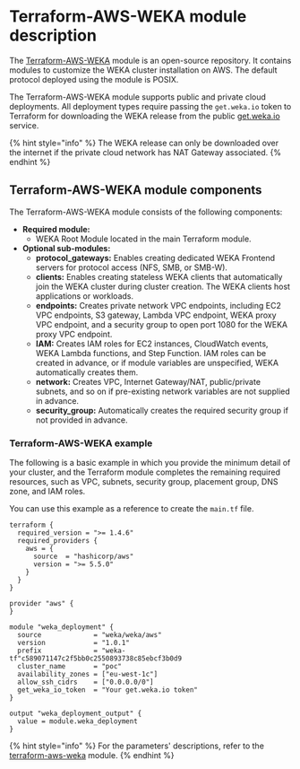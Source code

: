 # Terraform-AWS-WEKA module description

The [Terraform-AWS-WEKA](https://github.com/weka/terraform-aws-weka) module is an open-source repository. It contains modules to customize the WEKA cluster installation on AWS. The default protocol deployed using the module is POSIX.

The Terraform-AWS-WEKA module supports public and private cloud deployments. All deployment types require passing the `get.weka.io` token to Terraform for downloading the WEKA release from the public [get.weka.io](https://get.weka.io) service.

{% hint style="info" %}
The WEKA release can only be downloaded over the internet if the private cloud network has NAT Gateway associated.
{% endhint %}

## Terraform-AWS-WEKA module components

The Terraform-AWS-WEKA module consists of the following components:

* **Required module:**
  * WEKA Root Module located in the main Terraform module.
* **Optional sub-modules:**
  * **protocol\_gateways:** Enables creating dedicated WEKA Frontend servers for protocol access (NFS, SMB, or SMB-W).
  * **clients:** Enables creating stateless WEKA clients that automatically join the WEKA cluster during cluster creation. The WEKA clients host applications or workloads.
  * **endpoints:** Creates private network VPC endpoints, including EC2 VPC endpoints, S3 gateway, Lambda VPC endpoint, WEKA proxy VPC endpoint, and a security group to open port 1080 for the WEKA proxy VPC endpoint.
  * **IAM:** Creates IAM roles for EC2 instances, CloudWatch events, WEKA Lambda functions, and Step Function. IAM roles can be created in advance, or if module variables are unspecified, WEKA automatically creates them.
  * **network:** Creates VPC, Internet Gateway/NAT, public/private subnets, and so on if pre-existing network variables are not supplied in advance.
  * **security\_group:** Automatically creates the required security group if not provided in advance.

### Terraform-AWS-WEKA example

The following is a basic example in which you provide the minimum detail of your cluster, and the Terraform module completes the remaining required resources, such as VPC, subnets, security group, placement group, DNS zone, and IAM roles.

You can use this example as a reference to create the `main.tf` file.

```hcl
terraform {
  required_version = ">= 1.4.6"
  required_providers {
    aws = {
      source  = "hashicorp/aws"
      version = ">= 5.5.0"
    }
  }
}

provider "aws" {
}

module "weka_deployment" {
  source             = "weka/weka/aws"
  version            = "1.0.1"  
  prefix             = "weka-tf"c589071147c2f5bb0c2550893738c85ebcf3b0d9
  cluster_name       = "poc"
  availability_zones = ["eu-west-1c"]
  allow_ssh_cidrs    = ["0.0.0.0/0"]
  get_weka_io_token  = "Your get.weka.io token"
}

output "weka_deployment_output" {
  value = module.weka_deployment
}
```

{% hint style="info" %}
For the parameters' descriptions, refer to the [terraform-aws-weka](https://github.com/weka/terraform-aws-weka) module.
{% endhint %}
